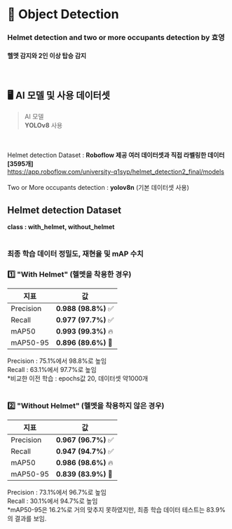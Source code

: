 # 🚴 Object Detection
### Helmet detection and two or more occupants detection by 효영
#### 헬멧 감지와 2인 이상 탑승 감지
</br>

## 🖥️ AI 모델 및 사용 데이터셋
> AI 모델<br>
> **YOLOv8** 사용

<br><br>
Helmet detection Dataset : **Roboflow 제공 여러 데이터셋과 직접 라벨링한 데이터 [3595개]** </br>
https://app.roboflow.com/university-q1syp/helmet_detection2_final/models </br></br>
Two or More occupants detection : **yolov8n** (기본 데이터셋 사용)
<br>

## Helmet detection Dataset
**class : with_helmet, without_helmet**
<br><br>

### 최종 학습 데이터 정밀도, 재현율 및 mAP 수치 
### 1️⃣ "With Helmet" (헬멧을 착용한 경우)
| 지표        | 값          |
|------------|------------|
| Precision  | **0.988 (98.8%)** ✅ |
| Recall     | **0.977 (97.7%)** ✅ |
| mAP50      | **0.993 (99.3%)** 🔥 |
| mAP50-95   | **0.896 (89.6%)** 🎯 |

Precision : 75.1%에서 98.8%로 높임 <br>
Recall : 63.1%에서 97.7%로 높임  <br>
*비교한 이전 학습 : epochs값 20, 데이터셋 약1000개 <br><br>

### 2️⃣ "Without Helmet" (헬멧을 착용하지 않은 경우)
| 지표        | 값          |
|------------|------------|
| Precision  | **0.967 (96.7%)** ✅ |
| Recall     | **0.947 (94.7%)** ✅ |
| mAP50      | **0.986 (98.6%)** 🔥 |
| mAP50-95   | **0.839 (83.9%)** 🎯 |

Precision : 73.1%에서 96.7%로 높임 <br>
Recall : 30.1%에서 94.7%로 높임  <br>
*mAP50-95은 16.2%로 거의 맞추지 못하였지만, 최종 학습 데이터 테스트는 83.9%의 결과를 보임.
<br>
